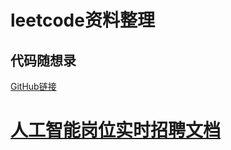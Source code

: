 # leetcode资料整理
## 代码随想录
[GitHub链接](https://github.com/youngyangyang04/leetcode-master)
# [人工智能岗位实时招聘文档](https://docs.qq.com/sheet/DWGZBR2FiWmVTSVJB?tab=BB08J2)

